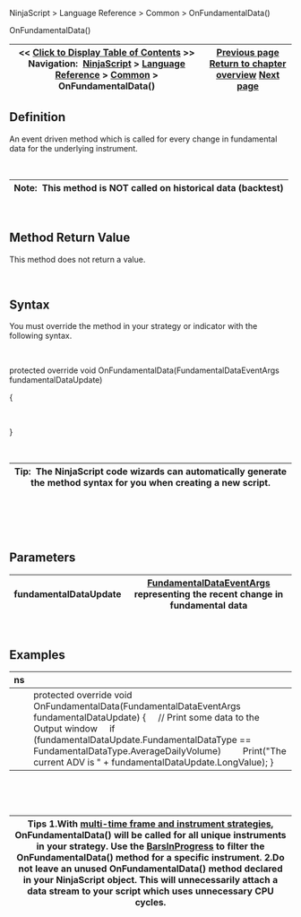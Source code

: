 ﻿


NinjaScript \> Language Reference \> Common \> OnFundamentalData()






















OnFundamentalData()







| \<\< [Click to Display Table of Contents](onfundamentaldata.md) \>\> **Navigation:**     [NinjaScript](ninjascript.md) \> [Language Reference](language_reference_wip.md) \> [Common](common.md) \> OnFundamentalData() | [Previous page](connectionstatuseventargs.md) [Return to chapter overview](common.md) [Next page](fundamentaldataeventargs.md) |
| --- | --- |











## Definition


An event driven method which is called for every change in fundamental data for the underlying instrument.


 




| Note:  This method is NOT called on historical data (backtest) |
| --- |



 


## 


## Method Return Value


This method does not return a value.


 


## Syntax
You must override the method in your strategy or indicator with the following syntax.


 


protected override void OnFundamentalData(FundamentalDataEventArgs fundamentalDataUpdate)   

{  

   

}


 




| Tip:  The NinjaScript code wizards can automatically generate the method syntax for you when creating a new script. |
| --- |



## 


 


 


## Parameters




| fundamentalDataUpdate | [FundamentalDataEventArgs](fundamentaldataeventargs.md) representing the recent change in fundamental data |
| --- | --- |



 


## 


## Examples




| ns | |
| --- | --- |
|  | protected override void OnFundamentalData(FundamentalDataEventArgs fundamentalDataUpdate) {      // Print some data to the Output window      if (fundamentalDataUpdate.FundamentalDataType \=\= FundamentalDataType.AverageDailyVolume)          Print("The current ADV is " \+ fundamentalDataUpdate.LongValue); } |



 


 




| Tips 1\.With [multi\-time frame and instrument strategies](multi-time_frame__instruments.md), OnFundamentalData() will be called for all unique instruments in your strategy. Use the [BarsInProgress](barsinprogress.md) to filter the OnFundamentalData() method for a specific instrument. 2\.Do not leave an unused OnFundamentalData() method declared in your NinjaScript object. This will unnecessarily attach a data stream to your script which uses unnecessary CPU cycles. |
| --- |









